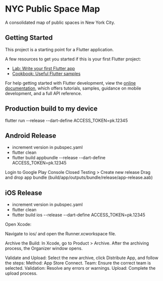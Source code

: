 # NYC Public Space Map

A consolidated map of public spaces in New York City.

## Getting Started

This project is a starting point for a Flutter application.

A few resources to get you started if this is your first Flutter project:

- [Lab: Write your first Flutter app](https://docs.flutter.dev/get-started/codelab)
- [Cookbook: Useful Flutter samples](https://docs.flutter.dev/cookbook)

For help getting started with Flutter development, view the
[online documentation](https://docs.flutter.dev/), which offers tutorials,
samples, guidance on mobile development, and a full API reference.

## Production build to my device

flutter run --release --dart-define ACCESS_TOKEN=pk.12345


## Android Release

- increment version in pubspec.yaml
- flutter clean
- flutter build appbundle --release --dart-define ACCESS_TOKEN=pk.12345

Login to Google Play Console
Closed Testing > Create new release
Drag and drop app bundle (build/app/outputs/bundle/release/app-release.aab)



## iOS Release

- increment version in pubspec.yaml
- flutter clean
- flutter build ios --release --dart-define ACCESS_TOKEN=pk.12345

Open Xcode:

Navigate to ios/ and open the Runner.xcworkspace file.

Archive the Build:
    In Xcode, go to Product > Archive.
    After the archiving process, the Organizer window opens.

Validate and Upload:
    Select the new archive, click Distribute App, and follow the steps:
    Method: App Store Connect.
    Team: Ensure the correct team is selected.
    Validation: Resolve any errors or warnings.
    Upload: Complete the upload process.